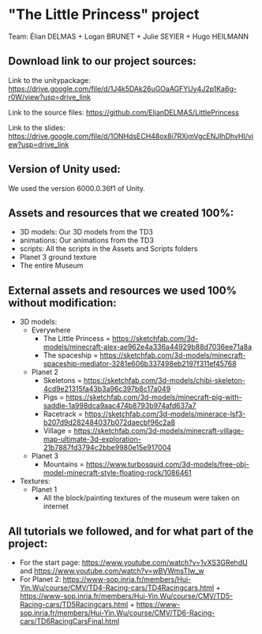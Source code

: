 # "The Little Princess" project

Team: Élian DELMAS + Logan BRUNET + Julie SEYIER + Hugo HEILMANN

## Download link to our project sources:

Link to the unitypackage: https://drive.google.com/file/d/1J4k5DAk26uGOaAGFYUy4J2p1Ka6g-r0W/view?usp=drive_link

Link to the source files: https://github.com/ElianDELMAS/LittlePrincess

Link to the slides: https://drive.google.com/file/d/1ONHdsECH48ox8i7RXjmVgcENJlhDhvHI/view?usp=drive_link

## Version of Unity used:

We used the version 6000.0.36f1 of Unity.

## Assets and resources that we created 100%:

- 3D models: Our 3D models from the TD3
- animations: Our animations from the TD3
- scripts: All the scripts in the Assets and Scripts folders
- Planet 3 ground texture
- The entire Museum

## External assets and resources we used 100% without modification:
- 3D models:
  - Everywhere
    - The Little Princess = https://sketchfab.com/3d-models/minecraft-alex-ae962e4a336a44929b88d7036ee71a8a
    - The spaceship = https://sketchfab.com/3d-models/minecraft-spaceship-mediator-3281e606b337498eb2197f311ef45768
  - Planet 2
    - Skeletons = https://sketchfab.com/3d-models/chibi-skeleton-4cd9e21315fa43b3a96c397b8c17a049
    - Pigs = https://sketchfab.com/3d-models/minecraft-pig-with-saddle-1a998dca9aac474b8793b974afd637a7
    - Racetrack = https://sketchfab.com/3d-models/minerace-lsf3-b207d9d282484037b072daecbf96c2a8
    - Village = https://sketchfab.com/3d-models/minecraft-village-map-ultimate-3d-exploration-21b7887fd3794c2bbe9980e15e917004
  - Planet 3
    - Mountains = https://www.turbosquid.com/3d-models/free-obj-model-minecraft-style-floating-rock/1086461
- Textures:
  - Planet 1
    - All the block/painting textures of the museum were taken on internet

## All tutorials we followed, and for what part of the project:

- For the start page: https://www.youtube.com/watch?v=1vXS3GRehdU and https://www.youtube.com/watch?v=wBVWmsTIw_w
- For Planet 2: https://www-sop.inria.fr/members/Hui-Yin.Wu/course/CMV/TD4-Racing-cars/TD4Racingcars.html + https://www-sop.inria.fr/members/Hui-Yin.Wu/course/CMV/TD5-Racing-cars/TD5Racingcars.html + https://www-sop.inria.fr/members/Hui-Yin.Wu/course/CMV/TD6-Racing-cars/TD6RacingCarsFinal.html
